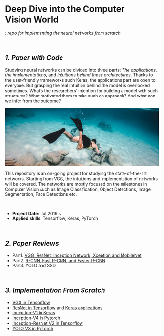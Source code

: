 # Deep Dive into the Computer Vision World
*: repo for implementing the neural networks from scratch*

<br>

## ***1. Paper with Code***

Studying neural networks can be divided into three parts: *The applications*, *the implementations*, and *intuitions behind these architectures*. Thanks to the user-friendly frameworks such Keras, the applications part are open to everyone. But grasping the real intuition behind the model is overlooked sometimes. What’s the researchers’ intention for building a model with such structures? What motivated them to take such an approach? And what can we infer from the outcome?  

![page](https://github.com/jjone36/dl_scratch/blob/master/data/img.png)

This repository is an on-going project for studying the state-of-the-art networks. Starting from VGG, the intuitions and implementation of networks will be covered. The networks are mostly focused on the milestones in Computer Vision such as Image Classification, Object Detections, Image Segmentation, Face Detections etc.

<br>

* **Project Date:** Jul 2019 ~
* **Applied skills:** Tensorflow, Keras, PyTorch

<br>

## ***2. Paper Reviews***

- Part1. [VGG, ResNet, Inception Network, Xception and MobileNet](https://towardsdatascience.com/deep-dive-into-the-computer-vision-world-f35cd7349e16?source=friends_link&sk=449ea5da20c884dadca23b907efb7e13)
- Part2. [R-CNN, Fast R-CNN, and Faster R-CNN](https://towardsdatascience.com/deep-dive-into-the-computer-vision-world-part-2-7a24efdb1a14?source=friends_link&sk=4fec4dfc9499c930f263c6808b2f369d)
- Part3. YOLO and SSD

<br>

## ***3. Implementation From Scratch***

- [VGG in Tensorflow](https://github.com/jjone36/dl_scratch/blob/master/vgg_tf.py)
- [ResNet in Tensorflow](https://github.com/jjone36/dl_scratch/blob/master/01.ResNet/ResNet.py) and [Keras applications](https://github.com/jjone36/dl_scratch/blob/master/01.ResNet/resnet_transfer.py)
- [Inception-V1 in Keras](https://github.com/jjone36/dl_scratch/blob/master/02.InceptionNetwork/inception_v1_keras.py)
- [Inception-V4 in Pytorch](https://github.com/jjone36/dl_scratch/blob/master/02.InceptionNetwork/inception_v4_pytorch.py)
- [Inception-ResNet V2 in Tensorflow](https://github.com/jjone36/dl_scratch/blob/master/02.InceptionNetwork/inception-resnet_v2_tf.py)
- [YOLO V3 in PyTorch]()
